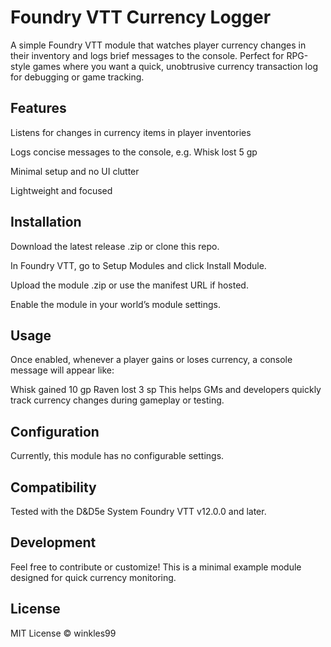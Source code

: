 # Foundry VTT Currency Logger
A simple Foundry VTT module that watches player currency changes in their inventory and logs brief messages to the console. Perfect for RPG-style games where you want a quick, unobtrusive currency transaction log for debugging or game tracking.

## Features
Listens for changes in currency items in player inventories

Logs concise messages to the console, e.g. Whisk lost 5 gp

Minimal setup and no UI clutter

Lightweight and focused

## Installation
Download the latest release .zip or clone this repo.

In Foundry VTT, go to Setup Modules and click Install Module.

Upload the module .zip or use the manifest URL if hosted.

Enable the module in your world’s module settings.

## Usage
Once enabled, whenever a player gains or loses currency, a console message will appear like:

Whisk gained 10 gp
Raven lost 3 sp
This helps GMs and developers quickly track currency changes during gameplay or testing.

## Configuration
Currently, this module has no configurable settings.

## Compatibility
Tested with the D&D5e System Foundry VTT v12.0.0 and later.

## Development
Feel free to contribute or customize! This is a minimal example module designed for quick currency monitoring.

## License
MIT License ©  winkles99

